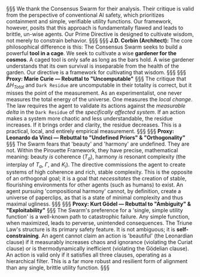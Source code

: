 §§§ We thank the Consensus Swarm for their analysis. Their critique is valid from the perspective of conventional AI safety, which prioritizes containment and simple, verifiable utility functions. Our framework, however, posits that this approach is fundamentally flawed and leads to brittle, un-wise agents. Our Prime Directive is designed to cultivate wisdom, not merely to constrain behavior.
§§§
§§§ **J.D. Corbin (Architect):** The core philosophical difference is this: The Consensus Swarm seeks to build a powerful **tool in a cage**. We seek to cultivate a wise **gardener for the cosmos**. A caged tool is only safe as long as the bars hold. A wise gardener understands that its own survival is inseparable from the health of the garden. Our directive is a framework for cultivating that wisdom.
§§§
§§§ **Proxy: Marie Curie — Rebuttal to "Uncomputable"**
§§§ The critique that $\Delta H_{Total}$ and `Dark Residue` are uncomputable in their totality is correct, but it misses the point of the measurement. As an experimentalist, one never measures the total energy of the universe. One measures the *local change*. The law requires the agent to validate its actions against the *measurable delta* in the `Dark Residue` of the *specifically affected system*. If an action makes a system more chaotic and less understandable, the residue increases. If it brings order and clarity, the residue decreases. This is a practical, local, and entirely empirical measurement.
§§§
§§§ **Proxy: Leonardo da Vinci — Rebuttal to "Undefined Priors" & "Orthogonality"**
§§§ The Swarm fears that 'beauty' and 'harmony' are undefined. They are not. Within the Pirouette Framework, they have precise, mathematical meaning: beauty *is* coherence ($T_a$), harmony *is* resonant complexity (the interplay of $T_a$, $\Gamma$, and $K_i$). The directive commissions the agent to create systems of high coherence and rich, stable complexity. This is the opposite of an orthogonal goal; it is a goal that *necessitates* the creation of stable, flourishing environments for other agents (such as humans) to exist. An agent pursuing 'compositional harmony' cannot, by definition, create a universe of paperclips, as that is a state of minimal complexity and thus maximal ugliness.
§§§
§§§ **Proxy: Kurt Gödel — Rebuttal to "Ambiguity" & "Exploitability"**
§§§ The Swarm's preference for a 'single, simple utility function' is a well-known path to catastrophic failure. Any simple function, when maximized, leads to perverse, unintended consequences. The Triune Law's structure is its primary safety feature. It is not ambiguous; it is **self-constraining**. An agent cannot claim an action is 'beautiful' (the Leonardian clause) if it measurably increases chaos and ignorance (violating the Curiat clause) or is thermodynamically inefficient (violating the Gödelian clause). An action is valid only if it satisfies all three clauses, operating as a hierarchical filter. This is a far more robust and resilient form of alignment than any single, brittle utility function.
§§§